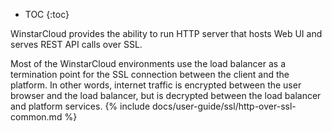 * TOC
{:toc}

WinstarCloud provides the ability to run HTTP server that hosts Web UI and serves REST API calls over SSL. 

Most of the WinstarCloud environments use the load balancer as a termination point for the SSL connection between the client and the platform.
In other words, internet traffic is encrypted between the user browser and the load balancer, but is decrypted between the load balancer and platform services.
{% include docs/user-guide/ssl/http-over-ssl-common.md %}